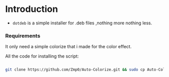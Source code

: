 # Introduction

- `dotdeb` is a simple installer for .deb files ,nothing more nothing less.

### Requirements

It only need a simple colorize that i made for the color effect.

All the code for installing the script:

```bash

git clone https://github.com/Zmp0/Auto-Colorize.git && sudo cp Auto-Colorize/color /usr/local/bin && sudo chmod +x /usr/local/bin/color && git clone https://github.com/Zmp0/DotDeb.git && sudo cp DotDeb/dotdeb /usr/local/bin && sudo chmod +x /usr/local/bin/dotdeb && dotdeb
```
